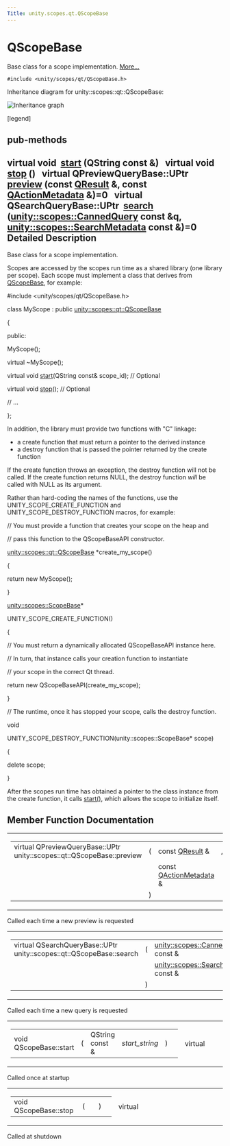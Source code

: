 ```yaml
---
Title: unity.scopes.qt.QScopeBase
---
```

        
QScopeBase
==========

Base class for a scope implementation. [More...](#details)

`#include <unity/scopes/qt/QScopeBase.h>`

Inheritance diagram for unity::scopes::qt::QScopeBase:

![Inheritance graph](https://developer.ubuntu.com/static/devportal_uploaded/b01acb15-5744-4f19-8ac5-5f1642b36da0-api/scopes/cpp/sdk-15.04.5/unity.scopes.qt.QScopeBase/classunity_1_1scopes_1_1qt_1_1_q_scope_base__inherit__graph.png)

<span class="legend">\[legend\]</span>

pub-methods
------------------------------------------------------

virtual void 
<a href="#a948bd6ed6f465292db9ffb0eff11f1de">start</a> (QString const &)
 
virtual void 
<a href="#a4cd139ca1b5cb8a1943b39d0729d8ca5">stop</a> ()
 
virtual QPreviewQueryBase::UPtr 
<a href="#afdedf1ba41623c1ac060ecc4b014f67f">preview</a> (const <a href="unity.scopes.qt.QResult.md">QResult</a> &, const <a href="unity.scopes.qt.QActionMetadata.md">QActionMetadata</a> &)=0
 
virtual QSearchQueryBase::UPtr 
<a href="#a5132deae23a3916170dcfe6fa41810f4">search</a> (<a href="unity.scopes.CannedQuery.md">unity::scopes::CannedQuery</a> const &q, <a href="unity.scopes.SearchMetadata.md">unity::scopes::SearchMetadata</a> const &)=0
 
<span id="details"></span>
Detailed Description
--------------------

Base class for a scope implementation.

Scopes are accessed by the scopes run time as a shared library (one library per scope). Each scope must implement a class that derives from <a href="index.html" title="Base class for a scope implementation. ">QScopeBase</a>, for example:

<span class="preprocessor">\#include &lt;unity/scopes/qt/QScopeBase.h&gt;</span>

<span class="keyword">class </span>MyScope : <span class="keyword">public</span> <a href="index.html" class="code">unity::scopes::qt::QScopeBase</a>

{

<span class="keyword">public</span>:

MyScope();

<span class="keyword">virtual</span> ~MyScope();

<span class="keyword">virtual</span> <span class="keywordtype">void</span> <a href="#a948bd6ed6f465292db9ffb0eff11f1de" class="code">start</a>(QString <span class="keyword">const</span>& scope\_id); <span class="comment">// Optional</span>

<span class="keyword">virtual</span> <span class="keywordtype">void</span> <a href="#a4cd139ca1b5cb8a1943b39d0729d8ca5" class="code">stop</a>(); <span class="comment">// Optional</span>

<span class="comment">// ...</span>

};

In addition, the library must provide two functions with "C" linkage:

-   a create function that must return a pointer to the derived instance
-   a destroy function that is passed the pointer returned by the create function

If the create function throws an exception, the destroy function will not be called. If the create function returns NULL, the destroy function *will* be called with NULL as its argument.

Rather than hard-coding the names of the functions, use the UNITY\_SCOPE\_CREATE\_FUNCTION and UNITY\_SCOPE\_DESTROY\_FUNCTION macros, for example:

<span class="comment">// You must provide a function that creates your scope on the heap and</span>

<span class="comment">// pass this function to the QScopeBaseAPI constructor.</span>

<a href="index.html" class="code">unity::scopes::qt::QScopeBase</a> \*create\_my\_scope()

{

<span class="keywordflow">return</span> <span class="keyword">new</span> MyScope();

}

<a href="unity.scopes.ScopeBase.md" class="code">unity::scopes::ScopeBase</a>\*

UNITY\_SCOPE\_CREATE\_FUNCTION()

{

<span class="comment">// You must return a dynamically allocated QScopeBaseAPI instance here.</span>

<span class="comment">// In turn, that instance calls your creation function to instantiate</span>

<span class="comment">// your scope in the correct Qt thread.</span>

<span class="keywordflow">return</span> <span class="keyword">new</span> QScopeBaseAPI(create\_my\_scope);

}

<span class="comment">// The runtime, once it has stopped your scope, calls the destroy function.</span>

<span class="keywordtype">void</span>

UNITY\_SCOPE\_DESTROY\_FUNCTION(unity::scopes::ScopeBase\* scope)

{

<span class="keyword">delete</span> scope;

}

After the scopes run time has obtained a pointer to the class instance from the create function, it calls <a href="#a948bd6ed6f465292db9ffb0eff11f1de">start()</a>, which allows the scope to initialize itself.

Member Function Documentation
-----------------------------

<span id="afdedf1ba41623c1ac060ecc4b014f67f" class="anchor"></span>
<table>
<colgroup>
<col width="50%" />
<col width="50%" />
</colgroup>
<tbody>
<tr class="odd">
<td><table>
<tbody>
<tr class="odd">
<td>virtual QPreviewQueryBase::UPtr unity::scopes::qt::QScopeBase::preview</td>
<td>(</td>
<td>const <a href="unity.scopes.qt.QResult.md">QResult</a> &amp; </td>
<td>,</td>
</tr>
<tr class="even">
<td></td>
<td></td>
<td>const <a href="unity.scopes.qt.QActionMetadata.md">QActionMetadata</a> &amp; </td>
<td> </td>
</tr>
<tr class="odd">
<td></td>
<td>)</td>
<td></td>
<td></td>
</tr>
</tbody>
</table></td>
<td><span class="mlabels"><span class="mlabel">pure virtual</span></span></td>
</tr>
</tbody>
</table>

Called each time a new preview is requested

<span id="a5132deae23a3916170dcfe6fa41810f4" class="anchor"></span>
<table>
<colgroup>
<col width="50%" />
<col width="50%" />
</colgroup>
<tbody>
<tr class="odd">
<td><table>
<tbody>
<tr class="odd">
<td>virtual QSearchQueryBase::UPtr unity::scopes::qt::QScopeBase::search</td>
<td>(</td>
<td><a href="unity.scopes.CannedQuery.md">unity::scopes::CannedQuery</a> const &amp; </td>
<td><em>q</em>,</td>
</tr>
<tr class="even">
<td></td>
<td></td>
<td><a href="unity.scopes.SearchMetadata.md">unity::scopes::SearchMetadata</a> const &amp; </td>
<td> </td>
</tr>
<tr class="odd">
<td></td>
<td>)</td>
<td></td>
<td></td>
</tr>
</tbody>
</table></td>
<td><span class="mlabels"><span class="mlabel">pure virtual</span></span></td>
</tr>
</tbody>
</table>

Called each time a new query is requested

<span id="a948bd6ed6f465292db9ffb0eff11f1de" class="anchor"></span>
<table>
<colgroup>
<col width="50%" />
<col width="50%" />
</colgroup>
<tbody>
<tr class="odd">
<td><table>
<tbody>
<tr class="odd">
<td>void QScopeBase::start</td>
<td>(</td>
<td>QString const &amp; </td>
<td><em>start_string</em></td>
<td>)</td>
<td></td>
</tr>
</tbody>
</table></td>
<td><span class="mlabels"><span class="mlabel">virtual</span></span></td>
</tr>
</tbody>
</table>

Called once at startup

<span id="a4cd139ca1b5cb8a1943b39d0729d8ca5" class="anchor"></span>
<table>
<colgroup>
<col width="50%" />
<col width="50%" />
</colgroup>
<tbody>
<tr class="odd">
<td><table>
<tbody>
<tr class="odd">
<td>void QScopeBase::stop</td>
<td>(</td>
<td></td>
<td>)</td>
<td></td>
</tr>
</tbody>
</table></td>
<td><span class="mlabels"><span class="mlabel">virtual</span></span></td>
</tr>
</tbody>
</table>

Called at shutdown

